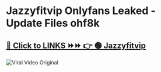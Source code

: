 
 # Jazzyfitvip Onlyfans Leaked - Update Files ohf8k

## <h2><a href="https://clipsfans.com/Jazzyfitvip&ref=git">🔗 Click to LINKS ⏩⏩ 👉 🟢 Jazzyfitvip </a></h2>

<a href="https://clipsfans.com/Jazzyfitvip&ref=git" rel="nofollow" data-target="animated-image.originalLink"><img src="https://i.ibb.co.com/xMMVF88/686577567.gif" alt="Viral Video Original" style="max-width: 100%; display: inline-block;" data-target="animated-image.originalImage"></a>


